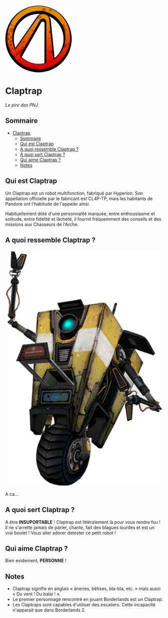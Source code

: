 ![logo de l'arche](img\logo-arche.png)
# Claptrap
_Le pire des PNJ_

## Sommaire

- [Claptrap](#claptrap)
  - [Sommaire](#sommaire)
  - [Qui est Claptrap](#qui-est-claptrap)
  - [A quoi ressemble Claptrap ?](#a-quoi-ressemble-claptrap-)
  - [A quoi sert Claptrap ?](#a-quoi-sert-claptrap-)
  - [Qui aime Claptrap ?](#qui-aime-claptrap-)
  - [Notes](#notes)

## Qui est Claptrap 

Un Claptrap est un robot multifonction, fabriqué par Hyperion. Son appellation officielle par le fabricant est CL4P-TP, mais les habitants de Pandore ont l'habitude de l'appeler ainsi.

Habituellement dôté d'une personnalité marquée, entre enthousiasme et solitude, entre fidélité et lâcheté, il fournit fréquemment des conseils et des missions aux Chasseurs de l'Arche. 

## A quoi ressemble Claptrap ?

![Image de Claptrap](img\claptrap.png)

A ca...

## A quoi sert Claptrap ?

A être __INSUPORTABLE__ ! Claptrap est littéralement là pour vous rendre fou ! Il ne s'arrette jamais de parler, chante, fait des blagues lourdes et est un vrai boulet ! Vous aller adorer detester ce petit robot !

## Qui aime Claptrap ?

Bien evidement, __PERSONNE__ !

## Notes

- Claptrap signifie en anglais « âneries, bêtises, bla-bla, etc. » mais aussi « Du vent ! Du balai ! ».
- Le premier personnage rencontré en jouant Borderlands est un Claptrap.
- Les Claptraps sont capables d'utiliser des escaliers. Cette incapacité n'apparait que dans Borderlands 2.
